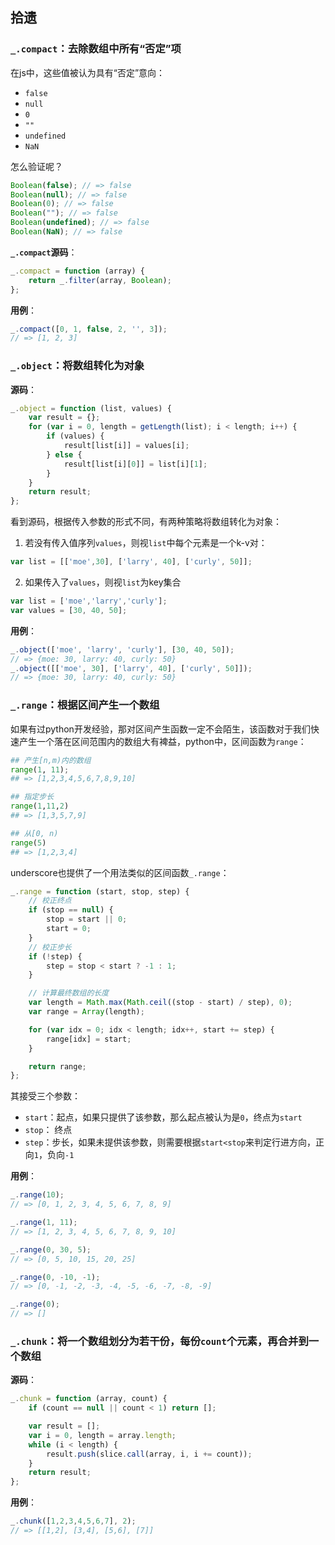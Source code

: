 ## 拾遗
### `_.compact`：去除数组中所有“否定”项
在js中，这些值被认为具有“否定”意向：
- `false`
- `null`
- `0`
- `""`
- `undefined`
- `NaN`

怎么验证呢？
```js
Boolean(false); // => false
Boolean(null); // => false
Boolean(0); // => false
Boolean(""); // => false
Boolean(undefined); // => false
Boolean(NaN); // => false
```

__`_.compact`源码__：
```js
_.compact = function (array) {
    return _.filter(array, Boolean);
};
```

__用例__：
```js
_.compact([0, 1, false, 2, '', 3]);
// => [1, 2, 3]
```

### `_.object`：将数组转化为对象
__源码__：
```js
_.object = function (list, values) {
    var result = {};
    for (var i = 0, length = getLength(list); i < length; i++) {
        if (values) {
            result[list[i]] = values[i];
        } else {
            result[list[i][0]] = list[i][1];
        }
    }
    return result;
};
```

看到源码，根据传入参数的形式不同，有两种策略将数组转化为对象：
1. 若没有传入值序列`values`，则视`list`中每个元素是一个k-v对：
```js
var list = [['moe',30], ['larry', 40], ['curly', 50]];
```
2. 如果传入了`values`，则视`list`为key集合
```js
var list = ['moe','larry','curly'];
var values = [30, 40, 50];
```

__用例__：
```js
_.object(['moe', 'larry', 'curly'], [30, 40, 50]);
// => {moe: 30, larry: 40, curly: 50}
_.object([['moe', 30], ['larry', 40], ['curly', 50]]);
// => {moe: 30, larry: 40, curly: 50}
```

### `_.range`：根据区间产生一个数组
如果有过python开发经验，那对区间产生函数一定不会陌生，该函数对于我们快速产生一个落在区间范围内的数组大有裨益，python中，区间函数为`range`：
```python
## 产生[n,m)内的数组
range(1, 11);
## => [1,2,3,4,5,6,7,8,9,10]

## 指定步长
range(1,11,2)
## => [1,3,5,7,9]

## 从[0, n)
range(5)
## => [1,2,3,4]
```

underscore也提供了一个用法类似的区间函数`_.range`：
```js
_.range = function (start, stop, step) {
    // 校正终点
    if (stop == null) {
        stop = start || 0;
        start = 0;
    }
    // 校正步长
    if (!step) {
        step = stop < start ? -1 : 1;
    }

    // 计算最终数组的长度
    var length = Math.max(Math.ceil((stop - start) / step), 0);
    var range = Array(length);

    for (var idx = 0; idx < length; idx++, start += step) {
        range[idx] = start;
    }

    return range;
};
```
其接受三个参数：
- `start`：起点，如果只提供了该参数，那么起点被认为是`0`，终点为`start`
- `stop`： 终点
- `step`：步长，如果未提供该参数，则需要根据`start<stop`来判定行进方向，正向`1`，负向`-1`

__用例__：
```js
_.range(10);
// => [0, 1, 2, 3, 4, 5, 6, 7, 8, 9]

_.range(1, 11);
// => [1, 2, 3, 4, 5, 6, 7, 8, 9, 10]

_.range(0, 30, 5);
// => [0, 5, 10, 15, 20, 25]

_.range(0, -10, -1);
// => [0, -1, -2, -3, -4, -5, -6, -7, -8, -9]

_.range(0);
// => []
```

### `_.chunk`：将一个数组划分为若干份，每份`count`个元素，再合并到一个数组
__源码__：
```js
_.chunk = function (array, count) {
    if (count == null || count < 1) return [];

    var result = [];
    var i = 0, length = array.length;
    while (i < length) {
        result.push(slice.call(array, i, i += count));
    }
    return result;
};

```

__用例__：
```js
_.chunk([1,2,3,4,5,6,7], 2);
// => [[1,2], [3,4], [5,6], [7]]
```